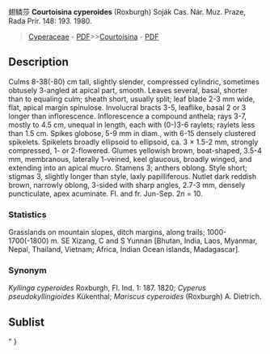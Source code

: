 翅鳞莎 **Courtoisina cyperoides** (Roxburgh) Soják Cas. Nár. Muz. Praze, Rada Prír. 148: 193. 1980.

> [Cyperaceae](http://www.iplant.cn/info/Cyperaceae?t=foc) - [PDF](http://www.iplant.cn/foc/pdf/Cyperaceae.pdf)>>[Courtoisina](http://www.iplant.cn/info/Courtoisina?t=foc) - [PDF](http://www.iplant.cn/foc/pdf/Courtoisina.pdf)

## Description

Culms 8-38(-80) cm tall, slightly slender, compressed cylindric, sometimes obtusely 3-angled at apical part, smooth. Leaves several, basal, shorter than to equaling culm; sheath short, usually split; leaf blade 2-3 mm wide, flat, apical margin spinulose. Involucral bracts 3-5, leaflike, basal 2 or 3 longer than inflorescence. Inflorescence a compound anthela; rays 3-7, mostly to 4.5 cm, unequal in length, each with (0-)3-6 raylets; raylets less than 1.5 cm. Spikes globose, 5-9 mm in diam., with 6-15 densely clustered spikelets. Spikelets broadly ellipsoid to ellipsoid, ca. 3 × 1.5-2 mm, strongly compressed, 1- or 2-flowered. Glumes yellowish brown, boat-shaped, 3.5-4 mm, membranous, laterally 1-veined, keel glaucous, broadly winged, and extending into an apical mucro. Stamens 3; anthers oblong. Style short; stigmas 3, slightly longer than style, laxly papilliferous. Nutlet dark reddish brown, narrowly oblong, 3-sided with sharp angles, 2.7-3 mm, densely puncticulate, apex acuminate. Fl. and fr. Jun-Sep. 2*n* = 10.

### Statistics
Grasslands on mountain slopes, ditch margins, along trails; 1000-1700(-1800) m. SE Xizang, C and S Yunnan [Bhutan, India, Laos, Myanmar, Nepal, Thailand, Vietnam; Africa, Indian Ocean islands, Madagascar].

### Synonym
*Kyllinga cyperoides* Roxburgh, Fl. Ind. 1: 187. 1820; *Cyperus pseudokyllingioides* Kükenthal; *Mariscus cyperoides* (Roxburgh) A. Dietrich.


## Sublist
"
}